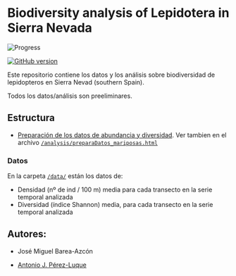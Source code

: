 # Biodiversity analysis of Lepidotera in Sierra Nevada 


![Progress](https://progress-bar.dev/30/)

[![GitHub version](https://badge.fury.io/gh/Naereen%2FStrapDown.js.svg)](https://github.com/Naereen/StrapDown.js)


Este repositorio contiene los datos y los análisis sobre biodiversidad de lepidopteros en Sierra Nevad (southern Spain). 

Todos los datos/análisis son preeliminares. 

## Estructura 

- [Preparación de los datos de abundancia y diversidad](https://rawcdn.githack.com/ajpelu/ms_mariposas/master/analysis/preparaDatos_mariposas.html). Ver tambien en el archivo [`/analysis/preparaDatos_mariposas.html`](/analysis/preparaDatos_mariposas.html)

### Datos
En la carpeta [`/data/`](/data/) están los datos de: 

- Densidad (nº de ind / 100 m) media para cada transecto en la serie temporal analizada
- Diversidad (índice Shannon) media, para cada transecto en la serie temporal analizada 


## Autores: 

- José Miguel Barea-Azcón

- [Antonio J. Pérez-Luque](http:://github.com/ajpelu)



